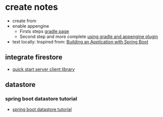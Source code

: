 # create notes
- create from 
- enable appengine
   - Firsts steps [gradle page](https://github.com/GoogleCloudPlatform/app-gradle-plugin)
   - Second step and more complete [using gradle and appengine plugin](https://cloud.google.com/appengine/docs/flexible/java/using-gradle)
- test locally: Inspired from:  [Building an Application with Spring Boot](https://spring.io/guides/gs/spring-boot/)

## integrate firestore
- [quick start server client library](https://cloud.google.com/firestore/docs/quickstart-servers)

## datastore
### spring boot datastore tutorial
- [spring boot datastore tutorial](https://codelabs.developers.google.com/codelabs/cloud-spring-datastore/index.html?index=..%2F..index#0)
